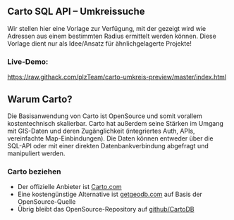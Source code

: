 ## Carto SQL API – Umkreissuche  
Wir stellen hier eine Vorlage zur Verfügung,
mit der gezeigt wird wie Adressen aus einem bestimmten Radius ermittelt werden können.
Diese Vorlage dient nur als Idee/Ansatz für ähnlichgelagerte Projekte! 


### Live-Demo:
https://raw.githack.com/plzTeam/carto-umkreis-preview/master/index.html

## Warum Carto?
Die Basisanwendung von Carto ist OpenSource und somit vorallem kostentechnisch skalierbar.
Carto hat außerdem seine Stärken im Umgang mit GIS-Daten und deren Zugänglichkeit
(integriertes Auth, APIs, vereinfachte Map-Einbindungen).
Die Daten können entweder über die SQL-API oder mit einer direkten Datenbankverbindung abgefragt und manipuliert werden.
### Carto beziehen
+ Der offizielle Anbieter ist [Carto.com](https://carto.com/)
+ Eine kostengünstige Alternative ist [getgeodb.com](https://getgeodb.com/) auf Basis der OpenSource-Quelle
+ Übrig bleibt das OpenSource-Repository auf [github/CartoDB](https://github.com/CartoDB)

